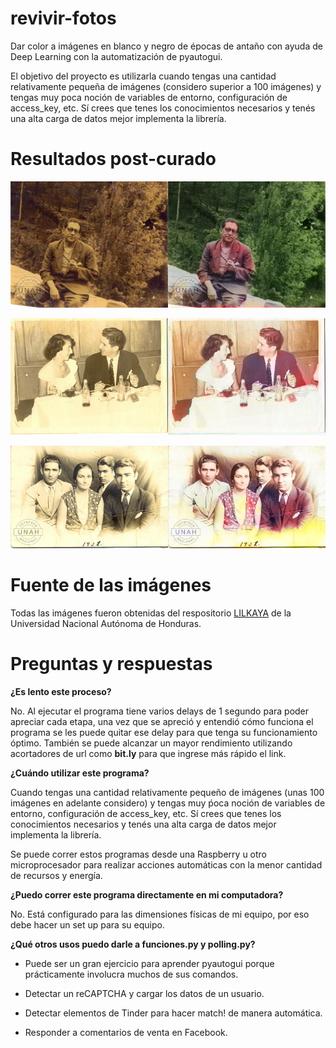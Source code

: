 # revivir-fotos
Dar color a imágenes en blanco y negro de épocas de antaño con ayuda de Deep Learning con la automatización de pyautogui. 

El objetivo del proyecto es utilizarla cuando tengas una cantidad relativamente pequeña de imágenes (considero superior a 100 imágenes) y tengas muy poca noción de variables de entorno, configuración de access_key, etc. Sí crees que tenes los conocimientos necesarios y tenés una alta carga de datos mejor implementa la librería.

# Resultados post-curado

![compara1](https://github.com/cabustillo13/Revivir-Imagenes/blob/master/Ejemplos/comparar1.png)

![compara0](https://github.com/cabustillo13/Revivir-imagenes/blob/master/Ejemplos/comparar0.png)

![compara2](https://github.com/cabustillo13/Revivir-imagenes/blob/master/Ejemplos/comparar2.png)

# Fuente de las imágenes

Todas las imágenes fueron obtenidas del respositorio [LILKAYA](https://lilkaya.unah.edu.hn/) de la Universidad Nacional Autónoma de Honduras. 

# Preguntas y respuestas

**¿Es lento este proceso?** 

No. Al ejecutar el programa tiene varios delays de 1 segundo para poder apreciar cada etapa, una vez que se apreció y entendió cómo funciona el programa se les puede quitar ese delay para que tenga su funcionamiento óptimo. También se puede alcanzar un mayor rendimiento utilizando acortadores de url como **bit.ly** para que ingrese más rápido el link. 

**¿Cuándo utilizar este programa?** 

Cuando tengas una cantidad relativamente pequeño de imágenes (unas 100 imágenes en adelante considero) y tengas muy ṕoca noción de variables de entorno, configuración de access_key, etc. Sí crees que tenes los conocimientos necesarios y tenés una alta carga de datos mejor implementa la librería.

Se puede correr estos programas desde una Raspberry u otro microprocesador para realizar acciones automáticas con la menor cantidad de recursos y energía.

**¿Puedo correr este programa directamente en mi computadora?**

No. Está configurado para las dimensiones físicas de mi equipo, por eso debe hacer un set up para su equipo.

**¿Qué otros usos puedo darle a funciones.py y polling.py?** 

* Puede ser un gran ejercicio para aprender pyautogui porque prácticamente involucra muchos de sus comandos.

* Detectar un reCAPTCHA y cargar los datos de un usuario.

* Detectar elementos de Tinder para hacer match! de manera automática.

* Responder a comentarios de venta en Facebook.
